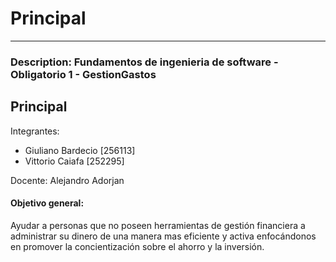 # Principal

***

### Description: Fundamentos de ingenieria de software - Obligatorio 1 - GestionGastos

## Principal

Integrantes:

* Giuliano Bardecio \[256113]
* Vittorio Caiafa \[252295]

Docente: Alejandro Adorjan

#### Objetivo general:

Ayudar a personas que no poseen herramientas de gestión financiera a administrar su dinero de una manera mas eficiente y activa enfocándonos en promover la concientización sobre el ahorro y la inversión.
